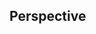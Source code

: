 ## Perspective


<!-- <values.perspective> -->
<!-- </values.perspective> -->

<!-- <variants.perspective> -->
<!-- </variants.perspective> -->